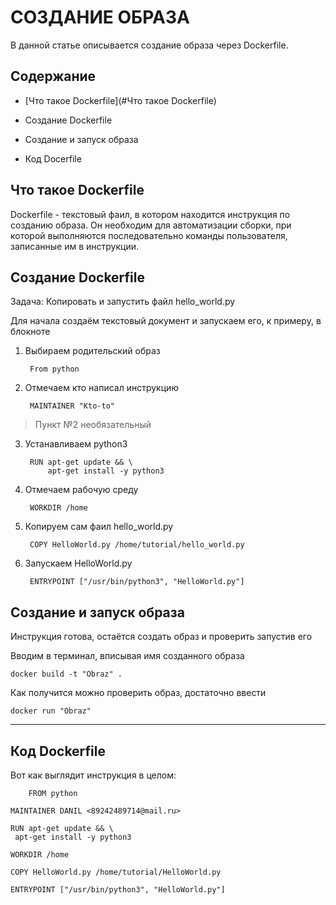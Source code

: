 # СОЗДАНИЕ ОБРАЗА

В данной статье описывается создание образа через Dockerfile. 

## Содержание

* [Что такое Dockerfile](#Что такое Dockerfile)

* Создание Dockerfile

* Создание и запуск образа

* Код Docerfile

## Что такое Dockerfile <a name="Что такое Dockerfile"></a>

Dockerfile - текстовый фаил, в котором находится инструкция по созданию образа.
 Он необходим для автоматизации сборки, при которой выполняются последовательно
 команды пользователя, записанные им в инструкции.

## Создание Dockerfile

Задача: Копировать и запустить файл hello_world.py

Для начала создаём текстовый документ и запускаем его, к примеру, в блокноте

1. Выбираем родительский образ 

	
		From python


2. Отмечаем кто написал инструкцию


		MAINTAINER "Kto-to"


> Пункт №2 необязательный

3. Устанавливаем python3


		RUN apt-get update && \
    		apt-get install -y python3


4. Отмечаем рабочую среду


		WORKDIR /home


4. Копируем сам фаил hello_world.py


		COPY HelloWorld.py /home/tutorial/hello_world.py


5. Запускаем HelloWorld.py


		ENTRYPOINT ["/usr/bin/python3", "HelloWorld.py"]


## Создание и запуск образа

Инструкция готова, остаётся создать образ и проверить запустив его

Вводим в терминал, вписывая имя созданного образа
	
	docker build -t "Obraz" .

Как получится можно проверить образ, достаточно ввести 

	docker run "Obraz" 

***

## Код Dockerfile

Вот как выглядит инструкция в целом:

		FROM python

	MAINTAINER DANIL <89242489714@mail.ru>

	RUN apt-get update && \
   	 apt-get install -y python3

	WORKDIR /home

	COPY HelloWorld.py /home/tutorial/HelloWorld.py

	ENTRYPOINT ["/usr/bin/python3", "HelloWorld.py"]


	


